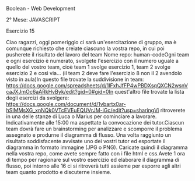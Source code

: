 Boolean - Web Development

2° Mese: JAVASCRIPT

Esercizio 15

Ciao ragazzi, oggi pomeriggio ci sarà un'esercitazione di gruppo, ma è comunque richiesto che creiate ciascuno la vostra repo, in cui poi pusherete il risultato del lavoro del team
Nome repo: human-codeOgni team e ogni esercizio è numerato, svolgete l'esercizio con il numero uguale a quello del vostro team, cioè team 1 svolge esercizio 1, team 2 svolge esercizio 2 e così via... (il team 2 deve fare l'esercizio 8 non il 2 avendolo visto in aula)In questo file trovate la suddivisione in team: https://docs.google.com/spreadsheets/d/1IFxhJfFP4wPBDXsqQXCN2wsnVcaJXJmOc6aARkHvByk/edit?gid=0#gid=0In quest'altro file trovate la lista degli esercizi da svolgere: https://docs.google.com/document/d/1vbartx0ar-hSIMMsXG_xnNQk0VTcEVEuEQUVrJM-iGc/edit?usp=sharingVi ritroverete in una delle stanze di Luca o Marius per cominciare a lavorare. Indicativamente alle 15:00 ma aspettate la convocazione dei tutor.Ciascun team dovrà fare un brainstorming per analizzare e scomporre il problema assegnato e produrne il diagramma di flusso. Una volta raggiunto un risultato soddisfacente avvisate uno dei vostri tutor ed esportate il diagramma in formato immagine (JPG o PNG). Caricate quindi il diagramma nella vostra repo, come avete sempre fatto con i file html e css.Avete 1 ora di tempo per ragionare sul vostro esercizio ed elaborare il diagramma di flusso, poi intorno alle 16 ci si ritroverà tutti assieme per esporre agli altri team quanto prodotto e discuterne insieme.